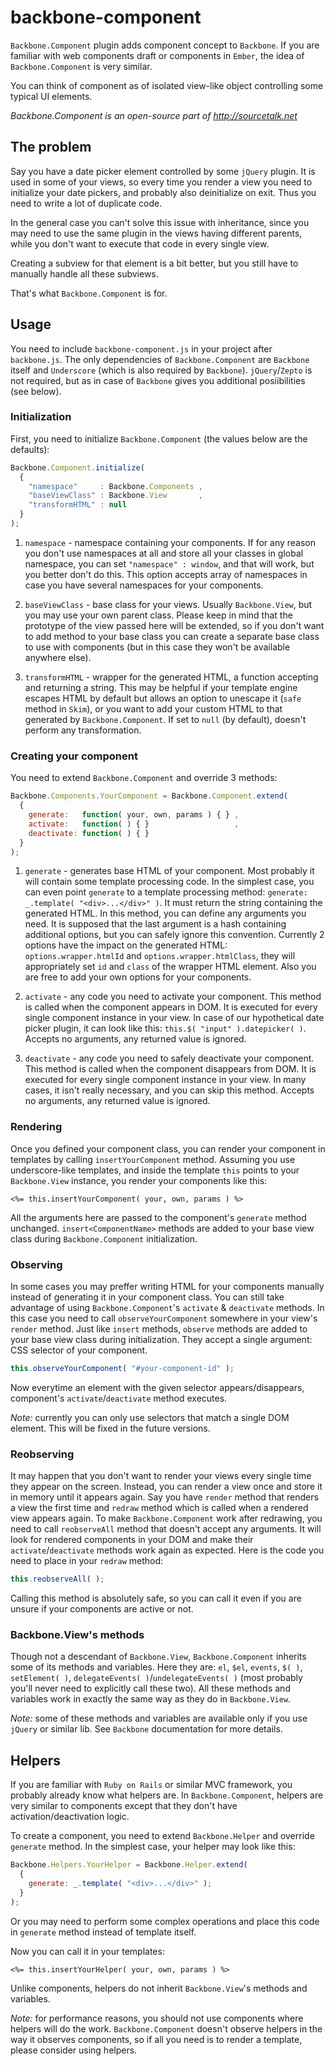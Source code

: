 backbone-component
==================

`Backbone.Component` plugin adds component concept to `Backbone`. If you are familiar with web components draft or components in `Ember`, the idea of `Backbone.Component` is very similar.

You can think of component as of isolated view-like object controlling some typical UI elements.

*Backbone.Component is an open-source part of http://sourcetalk.net*

## The problem

Say you have a date picker element controlled by some `jQuery` plugin. It is used in some of your views, so every time you render a view you need to initialize your date pickers, and probably also deinitialize on exit. Thus you need to write a lot of duplicate code.

In the general case you can't solve this issue with inheritance, since you may need to use the same plugin in the views having different parents, while you don't want to execute that code in every single view.

Creating a subview for that element is a bit better, but you still have to manually handle all these subviews.

That's what `Backbone.Component` is for.

## Usage

You need to include `backbone-component.js` in your project after `backbone.js`. The only dependencies of `Backbone.Component` are `Backbone` itself and `Underscore` (which is also required by `Backbone`). `jQuery`/`Zepto` is not required, but as in case of `Backbone` gives you additional posiibilities (see below).

### Initialization

First, you need to initialize `Backbone.Component` (the values below are the defaults):

```javascript
Backbone.Component.initialize(
  {
    "namespace"     : Backbone.Components ,
    "baseViewClass" : Backbone.View       ,
    "transformHTML" : null
  }
);
```

1. `namespace` - namespace containing your components. If for any reason you don't use namespaces at all and store all your classes in global namespace, you can set `"namespace" : window`, and that will work, but you better don't do this. This option accepts array of namespaces in case you have several namespaces for your components.

2. `baseViewClass` - base class for your views. Usually `Backbone.View`, but you may use your own parent class. Please keep in mind that the prototype of the view passed here will be extended, so if you don't want to add method to your base class you can create a separate base class to use with components (but in this case they won't be available anywhere else).

3. `transformHTML` - wrapper for the generated HTML, a function accepting and returning a string. This may be helpful if your template engine escapes HTML by default but allows an option to unescape it (`safe` method in `Skim`), or you want to add your custom HTML to that generated by `Backbone.Component`. If set to `null` (by default), doesn't perform any transformation.

### Creating your component

You need to extend `Backbone.Component` and override 3 methods:

```javascript
Backbone.Components.YourComponent = Backbone.Component.extend(
  {
    generate:   function( your, own, params ) { } ,
    activate:   function( ) { }                   ,
    deactivate: function( ) { }
  }
);
```

1. `generate` - generates base HTML of your component. Most probably it will contain some template processing code. In the simplest case, you can even point `generate` to a template processing method: `generate: _.template( "<div>...</div>" )`. It must return the string containing the generated HTML. In this method, you can define any arguments you need. It is supposed that the last argument is a hash containing additional options, but you can safely ignore this convention. Currently 2 options have the impact on the generated HTML: `options.wrapper.htmlId` and `options.wrapper.htmlClass`, they will appropriately set `id` and `class` of the wrapper HTML element. Also you are free to add your own options for your components.

2. `activate` - any code you need to activate your component. This method is called when the component appears in DOM. It is executed for every single component instance in your view. In case of our hypothetical date picker plugin, it can look like this: `this.$( "input" ).datepicker( )`. Accepts no arguments, any returned value is ignored.

3. `deactivate` - any code you need to safely deactivate your component. This method is called when the component disappears from DOM. It is executed for every single component instance in your view. In many cases, it isn't really necessary, and you can skip this method. Accepts no arguments, any returned value is ignored.

### Rendering

Once you defined your component class, you can render your component in templates by calling `insertYourComponent` method. Assuming you use underscore-like templates, and inside the template `this` points to your `Backbone.View` instance, you render your components like this:

```erb
<%= this.insertYourComponent( your, own, params ) %>
```

All the arguments here are passed to the component's `generate` method unchanged. `insert<ComponentName>` methods are added to your base view class during `Backbone.Component` initialization.

### Observing

In some cases you may preffer writing HTML for your components manually instead of generating it in your component class. You can still take advantage of using `Backbone.Component`'s `activate` & `deactivate` methods. In this case you need to call `observeYourComponent` somewhere in your view's `render` method. Just like `insert` methods, `observe` methods are added to your base view class during initialization. They accept a single argument: CSS selector of your component.

```javascript
this.observeYourComponent( "#your-component-id" );
```

Now everytime an element with the given selector appears/disappears, component's `activate`/`deactivate` method executes.

*Note:* currently you can only use selectors that match a single DOM element. This will be fixed in the future versions.

### Reobserving

It may happen that you don't want to render your views every single time they appear on the screen. Instead, you can render a view once and store it in memory until it appears again. Say you have `render` method that renders a view the first time and `redraw` method which is called when a rendered view appears again. To make `Backbone.Component` work after redrawing, you need to call `reobserveAll` method that doesn't accept any arguments. It will look for rendered components in your DOM and make their `activate`/`deactivate` methods work again as expected. Here is the code you need to place in your `redraw` method:

```javascript
this.reobserveAll( );
```

Calling this method is absolutely safe, so you can call it even if you are unsure if your components are active or not.

### Backbone.View's methods

Though not a descendant of `Backbone.View`, `Backbone.Component` inherits some of its methods and variables. Here they are: `el`, `$el`, `events`, `$( )`, `setElement( )`, `delegateEvents( )`/`undelegateEvents( )` (most probably you'll never need to explicitly call these two). All these methods and variables work in exactly the same way as they do in `Backbone.View`.

*Note:* some of these methods and variables are available only if you use `jQuery` or similar lib. See `Backbone` documentation for more details.

## Helpers

If you are familiar with `Ruby on Rails` or similar MVC framework, you probably already know what helpers are. In `Backbone.Component`, helpers are very similar to components except that they don't have activation/deactivation logic.

To create a component, you need to extend `Backbone.Helper` and override `generate` method. In the simplest case, your helper may look like this:

```javascript
Backbone.Helpers.YourHelper = Backbone.Helper.extend(
  {
    generate: _.template( "<div>...</div>" );
  }
);
```

Or you may need to perform some complex operations and place this code in `generate` method instead of template itself.

Now you can call it in your templates:

```erb
<%= this.insertYourHelper( your, own, params ) %>
```

Unlike components, helpers do not inherit `Backbone.View`'s methods and variables.

*Note:* for performance reasons, you should not use components where helpers will do the work. `Backbone.Component` doesn't observe helpers in the way it observes components, so if all you need is to render a template, please consider using helpers.
